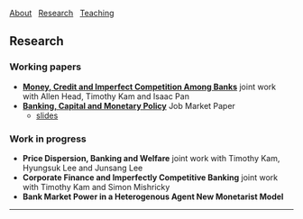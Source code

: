 [About](/index) &nbsp; [Research](/Research) &nbsp; [Teaching](/Teaching)


## Research

### Working papers

- [**Money, Credit and Imperfect Competition Among Banks**](https://github.com/samiengmanng/samiengmanng.github.io/files/8138292/hknp-2022-02-03.pdf)
  joint work with Allen Head, Timothy Kam and Isaac Pan 
- [**Banking, Capital and Monetary Policy**](https://github.com/samiengmanng/samiengmanng.github.io/files/8155243/bjaww_2022_02_23.pdf) Job Market Paper
  * [slides](https://github.com/samiengmanng/samiengmanng.github.io/files/8155246/slides_ANU_v1.pdf)

### Work in progress
- **Price Dispersion, Banking and Welfare** joint work with Timothy Kam, Hyungsuk Lee and Junsang Lee
- **Corporate Finance and Imperfectly Competitive Banking** joint work with Timothy Kam and Simon Mishricky
- **Bank Market Power in a Heterogenous Agent New Monetarist Model**

---
<p style="font-size:11px">
